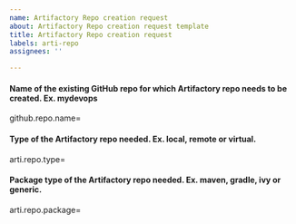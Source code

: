 ```yaml
---
name: Artifactory Repo creation request
about: Artifactory Repo creation request template
title: Artifactory Repo creation request
labels: arti-repo
assignees: ''

---
```


#### Name of the existing GitHub repo for which Artifactory repo needs to be created. Ex. mydevops
github.repo.name=

#### Type of the Artifactory repo needed. Ex. local, remote or virtual.
arti.repo.type=

#### Package type of the Artifactory repo needed. Ex. maven, gradle, ivy or generic.
arti.repo.package=
